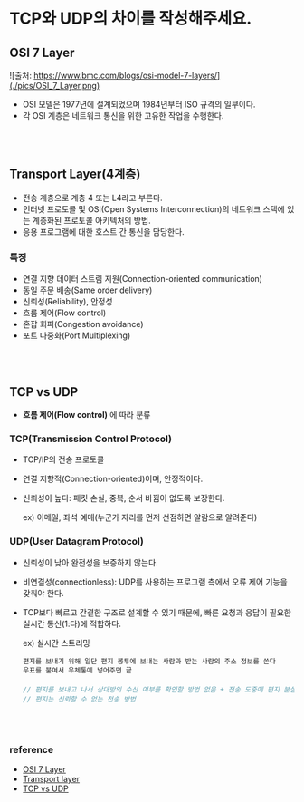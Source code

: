 # TCP와 UDP의 차이를 작성해주세요.

## OSI 7 Layer

![출처: https://www.bmc.com/blogs/osi-model-7-layers/](./pics/OSI_7_Layer.png)

- OSI 모델은 1977년에 설계되었으며 1984년부터 ISO 규격의 일부이다.
- 각 OSI 계층은 네트워크 통신을 위한 고유한 작업을 수행한다.

<br>
</br>

## Transport Layer(4계층)

- 전송 계층으로 계층 4 또는 L4라고 부른다.
- 인터넷 프로토콜 및 OSI(Open Systems Interconnection)의 네트워크 스택에 있는 계층화된 프로토콜 아키텍처의 방법.
- 응용 프로그램에 대한 호스트 간 통신을 담당한다.

### 특징

- 연결 지향 데이터 스트림 지원(Connection-oriented communication)
- 동일 주문 배송(Same order delivery)
- 신뢰성(Reliability), 안정성
- 흐름 제어(Flow control)
- 혼잡 회피(Congestion avoidance)
- 포트 다중화(Port Multiplexing)

<br>
</br>

## TCP vs UDP

- **흐름 제어(Flow control)** 에 따라 분류

### TCP(Transmission Control Protocol)

- TCP/IP의 전송 프로토콜
- 연결 지향적(Connection-oriented)이며, 안정적이다.
- 신뢰성이 높다: 패킷 손실, 중복, 순서 바뀜이 없도록 보장한다.

  ex) 이메일, 좌석 예매(누군가 자리를 먼저 선점하면 알람으로 알려준다)

### UDP(User Datagram Protocol)

- 신뢰성이 낮아 완전성을 보증하지 않는다.
- 비연결성(connectionless): UDP를 사용하는 프로그램 측에서 오류 제어 기능을 갖춰야 한다.
- TCP보다 빠르고 간결한 구조로 설계할 수 있기 때문에, 빠른 요청과 응답이 필요한 실시간 통신(1:다)에 적합하다.

  ex) 실시간 스트리밍

  ```jsx
  편지를 보내기 위해 일단 편지 봉투에 보내는 사람과 받는 사람의 주소 정보를 쓴다
  우표를 붙여서 우체통에 넣어주면 끝

  // 편지를 보내고 나서 상대방의 수신 여부를 확인할 방법 없음 + 전송 도중에 편지 분실 가능성
  // 편지는 신뢰할 수 없는 전송 방법
  ```

<br>
</br>

### reference

- [OSI 7 Layer](https://osi-model.com/)
- [Transport layer](https://en.wikipedia.org/wiki/Transport_layer)
- [TCP vs UDP](https://www.geeksforgeeks.org/differences-between-tcp-and-udp/)
